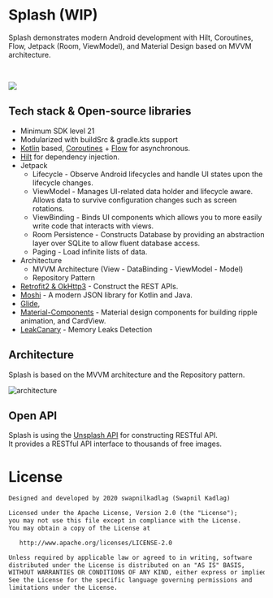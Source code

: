 <h1>Splash (WIP)</h1>

<p>  
Splash demonstrates modern Android development with Hilt, Coroutines, Flow, Jetpack (Room, ViewModel), and Material Design based on MVVM architecture.
</p>
</br>

<p>
<img src="https://media.giphy.com/media/T16aO5MvMMGSvmNjcD/giphy-downsized-large.gif"/>
</p>

## Tech stack & Open-source libraries
- Minimum SDK level 21
- Modularized with buildSrc & gradle.kts support
- [Kotlin](https://kotlinlang.org/) based, [Coroutines](https://github.com/Kotlin/kotlinx.coroutines) + [Flow](https://kotlin.github.io/kotlinx.coroutines/kotlinx-coroutines-core/kotlinx.coroutines.flow/) for asynchronous.
- [Hilt](https://dagger.dev/hilt/) for dependency injection.
- Jetpack
  - Lifecycle - Observe Android lifecycles and handle UI states upon the lifecycle changes.
  - ViewModel - Manages UI-related data holder and lifecycle aware. Allows data to survive configuration changes such as screen rotations.
  - ViewBinding - Binds UI components which allows you to more easily write code that interacts with views.
  - Room Persistence - Constructs Database by providing an abstraction layer over SQLite to allow fluent database access.
  - Paging - Load infinite lists of data.
- Architecture
  - MVVM Architecture (View - DataBinding - ViewModel - Model)
  - Repository Pattern
- [Retrofit2 & OkHttp3](https://github.com/square/retrofit) - Construct the REST APIs.
- [Moshi](https://github.com/square/moshi/) - A modern JSON library for Kotlin and Java.
- [Glide](https://github.com/bumptech/glide),
- [Material-Components](https://github.com/material-components/material-components-android) - Material design components for building ripple animation, and CardView.
- [LeakCanary](https://square.github.io/leakcanary/) - Memory Leaks Detection

## Architecture
Splash is based on the MVVM architecture and the Repository pattern.

![architecture](https://user-images.githubusercontent.com/24237865/77502018-f7d36000-6e9c-11ea-92b0-1097240c8689.png)

## Open API

Splash is using the [Unsplash API](https://unsplash.com/developers) for constructing RESTful API.<br>
It provides a RESTful API interface to thousands of free images.

# License
```xml
Designed and developed by 2020 swapnilkadlag (Swapnil Kadlag)

Licensed under the Apache License, Version 2.0 (the "License");
you may not use this file except in compliance with the License.
You may obtain a copy of the License at

   http://www.apache.org/licenses/LICENSE-2.0

Unless required by applicable law or agreed to in writing, software
distributed under the License is distributed on an "AS IS" BASIS,
WITHOUT WARRANTIES OR CONDITIONS OF ANY KIND, either express or implied.
See the License for the specific language governing permissions and
limitations under the License.
```

